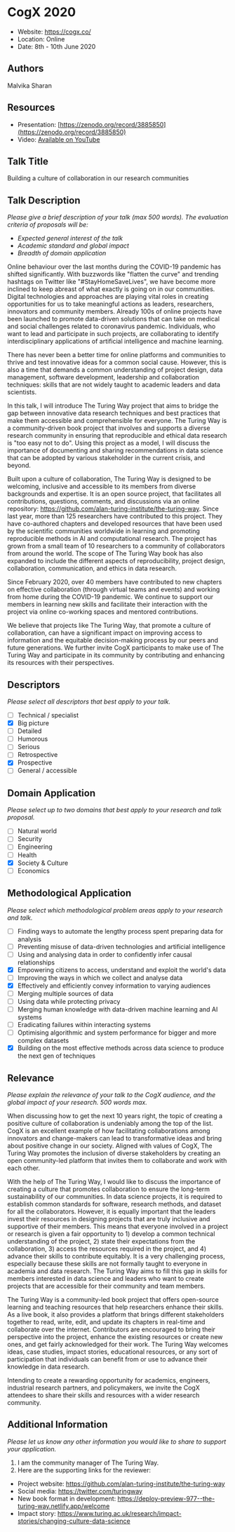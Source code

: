 # CogX 2020

- Website: https://cogx.co/
- Location: Online
- Date: 8th - 10th June 2020

## Authors

Malvika Sharan

## Resources

- Presentation: [https://zenodo.org/record/3885850](https://zenodo.org/record/3885850)
- Video: [Available on YouTube](https://www.youtube.com/watch?v=yjtLKjTHCI0)

## Talk Title

Building a culture of collaboration in our research communities

## Talk Description

_Please give a brief description of your talk (max 500 words)._
_The evaluation criteria of proposals will be:_

- _Expected general interest of the talk_
- _Academic standard and global impact_
- _Breadth of domain application_

Online behaviour over the last months during the COVID-19 pandemic has shifted significantly.
With buzzwords like "flatten the curve" and trending hashtags on Twitter like "#StayHomeSaveLives", we have become more inclined to keep abreast of what exactly is going on in our communities.
Digital technologies and approaches are playing vital roles in creating opportunities for us to take meaningful actions as leaders, researchers, innovators and community members.
Already 100s of online projects have been launched to promote data-driven solutions that can take on medical and social challenges related to coronavirus pandemic.
Individuals, who want to lead and participate in such projects, are collaborating to identify interdisciplinary applications of artificial intelligence and machine learning.

There has never been a better time for online platforms and communities to thrive and test innovative ideas for a common social cause.
However, this is also a time that demands a common understanding of project design, data management, software development, leadership and collaboration techniques: skills that are not widely taught to academic leaders and data scientists.

In this talk, I will introduce The Turing Way project that aims to bridge the gap between innovative data research techniques and best practices that make them accessible and comprehensible for everyone.
The Turing Way is a community-driven book project that involves and supports a diverse research community in ensuring that reproducible and ethical data research is "too easy not to do".
Using this project as a model, I will discuss the importance of documenting and sharing recommendations in data science that can be adopted by various stakeholder in the current crisis, and beyond.

Built upon a culture of collaboration, The Turing Way is designed to be welcoming, inclusive and accessible to its members from diverse backgrounds and expertise.
It is an open source project, that facilitates all contributions, questions, comments, and discussions via an online repository: https://github.com/alan-turing-institute/the-turing-way.
Since last year, more than 125 researchers have contributed to this project.
They have co-authored chapters and developed resources that have been used by the scientific communities worldwide in learning and promoting reproducible methods in AI and computational research.
The project has grown from a small team of 10 researchers to a community of collaborators from around the world.
The scope of The Turing Way book has also expanded to include the different aspects of reproducibility, project design, collaboration, communication, and ethics in data research.

Since February 2020, over 40 members have contributed to new chapters on effective collaboration (through virtual teams and events) and working from home during the COVID-19 pandemic.
We continue to support our members in learning new skills and facilitate their interaction with the project via online co-working spaces and mentored contributions.

We believe that projects like The Turing Way, that promote a culture of collaboration, can have a significant impact on improving access to information and the equitable decision-making process by our peers and future generations.
We further invite CogX participants to make use of The Turing Way and participate in its community by contributing and enhancing its resources with their perspectives.

## Descriptors

_Please select all descriptors that best apply to your talk._

- [ ] Technical / specialist
- [x] Big picture
- [ ] Detailed
- [ ] Humorous
- [ ] Serious
- [ ] Retrospective
- [x] Prospective
- [ ] General / accessible

## Domain Application

_Please select up to two domains that best apply to your research and talk proposal._

- [ ] Natural world
- [ ] Security
- [ ] Engineering
- [ ] Health
- [x] Society & Culture
- [ ] Economics

## Methodological Application

_Please select which methodological problem areas apply to your research and talk._

- [ ] Finding ways to automate the lengthy process spent preparing data for analysis
- [ ] Preventing misuse of data-driven technologies and artificial intelligence
- [ ] Using and analysing data in order to confidently infer causal relationships
- [x] Empowering citizens to access, understand and exploit the world's data
- [ ] Improving the ways in which we collect and analyse data
- [x] Effectively and efficiently convey information to varying audiences
- [ ] Merging multiple sources of data
- [ ] Using data while protecting privacy
- [ ] Merging human knowledge with data-driven machine learning and AI systems
- [ ] Eradicating failures within interacting systems
- [ ] Optimising algorithmic and system performance for bigger and more complex datasets
- [x] Building on the most effective methods across data science to produce the next gen of techniques

## Relevance

_Please explain the relevance of your talk to the CogX audience, and the global impact of your research._
_500 words max._

When discussing how to get the next 10 years right, the topic of creating a positive culture of collaboration is undeniably among the top of the list.
CogX is an excellent example of how facilitating collaborations among innovators and change-makers can lead to transformative ideas and bring about positive change in our society.
Aligned with values of CogX, The Turing Way promotes the inclusion of diverse stakeholders by creating an open community-led platform that invites them to collaborate and work with each other.

With the help of The Turing Way, I would like to discuss the importance of creating a culture that promotes collaboration to ensure the long-term sustainability of our communities.
In data science projects, it is required to establish common standards for software, research methods, and dataset for all the collaborators.
However, it is equally important that the leaders invest their resources in designing projects that are truly inclusive and supportive of their members.
This means that everyone involved in a project or research is given a fair opportunity to 1) develop a common technical understanding of the project, 2) state their expectations from the collaboration, 3) access the resources required in the project, and 4) advance their skills to contribute equitably.
It is a very challenging process, especially because these skills are not formally taught to everyone in academia and data research.
The Turing Way aims to fill this gap in skills for members interested in data science and leaders who want to create projects that are accessible for their community and team members.

The Turing Way is a community-led book project that offers open-source learning and teaching resources that help researchers enhance their skills.
As a live book, it also provides a platform that brings different stakeholders together to read, write, edit, and update its chapters in real-time and collaborate over the internet.
Contributors are encouraged to bring their perspective into the project, enhance the existing resources or create new ones, and get fairly acknowledged for their work.
The Turing Way welcomes ideas, case studies, impact stories, educational resources, or any sort of participation that individuals can benefit from or use to advance their knowledge in data research.

Intending to create a rewarding opportunity for academics, engineers, industrial research partners, and policymakers, we invite the CogX attendees to share their skills and resources with a wider research community.


## Additional Information

_Please let us know any other information you would like to share to support your application._

1) I am the community manager of The Turing Way.
2) Here are the supporting links for the reviewer:
- Project website: https://github.com/alan-turing-institute/the-turing-way
- Social media: https://twitter.com/turingway
- New book format in development: https://deploy-preview-977--the-turing-way.netlify.app/welcome
- Impact story: https://www.turing.ac.uk/research/impact-stories/changing-culture-data-science
